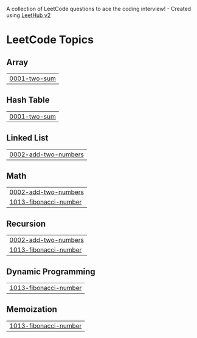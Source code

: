 A collection of LeetCode questions to ace the coding interview! - Created using [LeetHub v2](https://github.com/arunbhardwaj/LeetHub-2.0)
<!---LeetCode Topics Start-->
# LeetCode Topics
## Array
|  |
| ------- |
| [0001-two-sum](https://github.com/SaiWannaAung1/Leetcode/tree/master/0001-two-sum) |
## Hash Table
|  |
| ------- |
| [0001-two-sum](https://github.com/SaiWannaAung1/Leetcode/tree/master/0001-two-sum) |
## Linked List
|  |
| ------- |
| [0002-add-two-numbers](https://github.com/SaiWannaAung1/Leetcode/tree/master/0002-add-two-numbers) |
## Math
|  |
| ------- |
| [0002-add-two-numbers](https://github.com/SaiWannaAung1/Leetcode/tree/master/0002-add-two-numbers) |
| [1013-fibonacci-number](https://github.com/SaiWannaAung1/Leetcode/tree/master/1013-fibonacci-number) |
## Recursion
|  |
| ------- |
| [0002-add-two-numbers](https://github.com/SaiWannaAung1/Leetcode/tree/master/0002-add-two-numbers) |
| [1013-fibonacci-number](https://github.com/SaiWannaAung1/Leetcode/tree/master/1013-fibonacci-number) |
## Dynamic Programming
|  |
| ------- |
| [1013-fibonacci-number](https://github.com/SaiWannaAung1/Leetcode/tree/master/1013-fibonacci-number) |
## Memoization
|  |
| ------- |
| [1013-fibonacci-number](https://github.com/SaiWannaAung1/Leetcode/tree/master/1013-fibonacci-number) |
<!---LeetCode Topics End-->